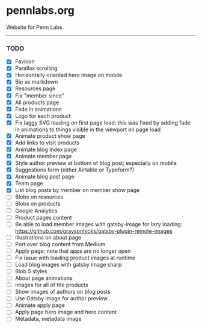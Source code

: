 # pennlabs.org

Website for Penn Labs.

---

### TODO

- [x] Favicon
- [x] Parallax scrolling
- [x] Horizontally oriented hero image on mobile
- [x] Bio as markdown
- [x] Resources page
- [x] Fix "member since"
- [x] All products page
- [x] Fade in animations
- [x] Logo for each product
- [x] Fix laggy SVG loading on first page load; this was fixed by adding fade in animations to things visible in the viewport on page load
- [x] Animate product show page
- [x] Add links to visit products
- [x] Animate blog index page
- [x] Animate member page
- [x] Style author preview at bottom of blog post; especially on mobile
- [x] Suggestions form (either Airtable or Typeform?)
- [x] Animate blog post page
- [x] Team page
- [x] List blog posts by member on member show page
- [ ] Blobs on resources
- [ ] Blobs on products
- [ ] Google Analytics
- [ ] Product pages content
- [ ] Be able to load member images with gatsby-image for lazy loading: https://github.com/graysonhicks/gatsby-plugin-remote-images
- [ ] Illustrations on about page
- [ ] Port over blog content from Medium
- [ ] Apply page; note that apps are no longer open
- [ ] Fix issue with loading product images at runtime
- [ ] Load blog images with gatsby image sharp
- [ ] Blob 5 styles
- [ ] About page animations
- [ ] Images for all of the products
- [ ] Show images of authors on blog posts
- [ ] Use Gatsby image for author preview...
- [ ] Animate apply page
- [ ] Apply page hero image and hero content
- [ ] Metadata, metadata image
